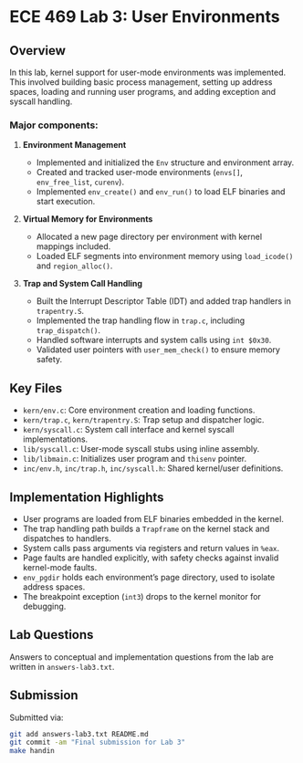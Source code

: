 # ECE 469 Lab 3: User Environments

## Overview

In this lab, kernel support for user-mode environments was implemented. This involved building basic process management, setting up address spaces, loading and running user programs, and adding exception and syscall handling.

### Major components:

1. **Environment Management**
   - Implemented and initialized the `Env` structure and environment array.
   - Created and tracked user-mode environments (`envs[]`, `env_free_list`, `curenv`).
   - Implemented `env_create()` and `env_run()` to load ELF binaries and start execution.

2. **Virtual Memory for Environments**
   - Allocated a new page directory per environment with kernel mappings included.
   - Loaded ELF segments into environment memory using `load_icode()` and `region_alloc()`.

3. **Trap and System Call Handling**
   - Built the Interrupt Descriptor Table (IDT) and added trap handlers in `trapentry.S`.
   - Implemented the trap handling flow in `trap.c`, including `trap_dispatch()`.
   - Handled software interrupts and system calls using `int $0x30`.
   - Validated user pointers with `user_mem_check()` to ensure memory safety.

## Key Files

- `kern/env.c`: Core environment creation and loading functions.
- `kern/trap.c`, `kern/trapentry.S`: Trap setup and dispatcher logic.
- `kern/syscall.c`: System call interface and kernel syscall implementations.
- `lib/syscall.c`: User-mode syscall stubs using inline assembly.
- `lib/libmain.c`: Initializes user program and `thisenv` pointer.
- `inc/env.h`, `inc/trap.h`, `inc/syscall.h`: Shared kernel/user definitions.

## Implementation Highlights

- User programs are loaded from ELF binaries embedded in the kernel.
- The trap handling path builds a `Trapframe` on the kernel stack and dispatches to handlers.
- System calls pass arguments via registers and return values in `%eax`.
- Page faults are handled explicitly, with safety checks against invalid kernel-mode faults.
- `env_pgdir` holds each environment’s page directory, used to isolate address spaces.
- The breakpoint exception (`int3`) drops to the kernel monitor for debugging.

## Lab Questions

Answers to conceptual and implementation questions from the lab are written in `answers-lab3.txt`.

## Submission

Submitted via:

```bash
git add answers-lab3.txt README.md
git commit -am "Final submission for Lab 3"
make handin
